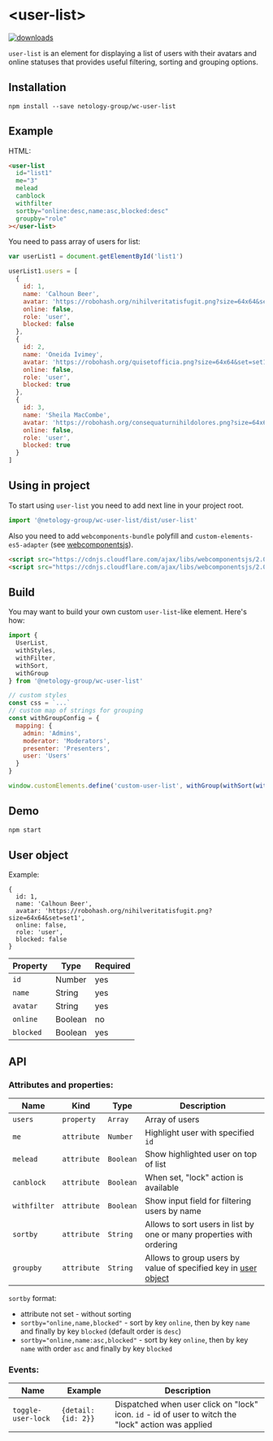 # &lt;user-list&gt;

[![downloads](https://img.shields.io/npm/dm/@netology-group/wc-user-list)](https://www.npmjs.com/package/@netology-group/wc-user-list)

`user-list` is an element for displaying a list of users with their avatars and online statuses that provides useful filtering, sorting and grouping options.

## Installation

```
npm install --save netology-group/wc-user-list
```

## Example

HTML:
```html
<user-list
  id="list1"
  me="3"
  melead
  canblock
  withfilter
  sortby="online:desc,name:asc,blocked:desc"
  groupby="role"
></user-list>
```

You need to pass array of users for list:

```js
var userList1 = document.getElementById('list1')

userList1.users = [
  {
    id: 1,
    name: 'Calhoun Beer',
    avatar: 'https://robohash.org/nihilveritatisfugit.png?size=64x64&set=set1',
    online: false,
    role: 'user',
    blocked: false
  },
  {
    id: 2,
    name: 'Oneida Ivimey',
    avatar: 'https://robohash.org/quisetofficia.png?size=64x64&set=set1',
    online: false,
    role: 'user',
    blocked: true
  },
  {
    id: 3,
    name: 'Sheila MacCombe',
    avatar: 'https://robohash.org/consequaturnihildolores.png?size=64x64&set=set1',
    online: false,
    role: 'user',
    blocked: true
  }
]
```

## Using in project

To start using `user-list` you need to add next line in your project root.

```js
import '@netology-group/wc-user-list/dist/user-list'
```

Also you need to add `webcomponents-bundle` polyfill and `custom-elements-es5-adapter` (see [webcomponentsjs](https://github.com/webcomponents/webcomponentsjs)).

```html
<script src="https://cdnjs.cloudflare.com/ajax/libs/webcomponentsjs/2.0.2/webcomponents-bundle.js"></script>
<script src="https://cdnjs.cloudflare.com/ajax/libs/webcomponentsjs/2.0.2/custom-elements-es5-adapter.js"></script>
```

## Build

You may want to build your own custom `user-list`-like element. Here's how:

```js
import {
  UserList,
  withStyles,
  withFilter,
  withSort,
  withGroup
} from '@netology-group/wc-user-list'

// custom styles
const css = `...`
// custom map of strings for grouping
const withGroupConfig = {
  mapping: {
    admin: 'Admins',
    moderator: 'Moderators',
    presenter: 'Presenters',
    user: 'Users'
  }
}

window.customElements.define('custom-user-list', withGroup(withSort(withFilter(withStyles(UserList, css))), withGroupConfig))
```

## Demo
```bash
npm start
```

## User object

Example:

```
{
  id: 1,
  name: 'Calhoun Beer',
  avatar: 'https://robohash.org/nihilveritatisfugit.png?size=64x64&set=set1',
  online: false,
  role: 'user',
  blocked: false
}
```

| Property | Type | Required |
| --- | --- | --- |
| `id` | Number | yes |
| `name` | String | yes |
| `avatar` | String | yes |
| `online` | Boolean | no |
| `blocked` | Boolean | yes |


## API

### Attributes and properties:

| Name | Kind | Type | Description |
| --- | --- | --- | --- |
| `users` | `property` | `Array` | Array of users |
| `me` | `attribute` | `Number` | Highlight user with specified `id` |
| `melead` | `attribute` | `Boolean` | Show highlighted user on top of list |
| `canblock` | `attribute` | `Boolean` | When set, "lock" action is available |
| `withfilter` | `attribute` | `Boolean` | Show input field for filtering users by name |
| `sortby` | `attribute` | `String` | Allows to sort users in list by one or many properties with ordering |
| `groupby` | `attribute` | `String` | Allows to group users by value of specified key in [user object](#user-object) |

`sortby` format:
- attribute not set - without sorting
- `sortby="online,name,blocked"` - sort by key `online`, then by key `name` and finally by key `blocked` (default order is `desc`)
- `sortby="online,name:asc,blocked"` - sort by key `online`, then by key `name` with order `asc` and finally by key `blocked`

### Events:

| Name | Example | Description |
| --- | --- | --- |
| `toggle-user-lock` | `{detail: {id: 2}}` | Dispatched when user click on "lock" icon. `id` - id of user to witch the "lock" action was applied |
